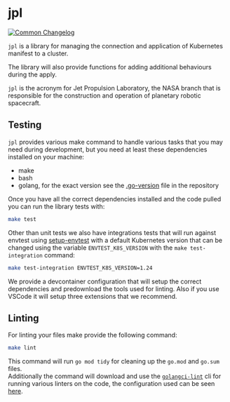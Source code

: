 # jpl

[![Common Changelog](https://common-changelog.org/badge.svg)](https://common-changelog.org)

`jpl` is a library for managing the connection and application of Kubernetes manifest to a cluster.

The library will also provide functions for adding additional behaviours during the apply.

`jpl` is the acronym for Jet Propulsion Laboratory, the NASA branch that is responsible for the construction and
operation of planetary robotic spacecraft.

## Testing

`jpl` provides various make command to handle various tasks that you may need during development, but you need at
least these dependencies installed on your machine:

- make
- bash
- golang, for the exact version see the [.go-version](/.go-version) file in the repository

Once you have all the correct dependencies installed and the code pulled you can run the library tests with:

```bash
make test
```

Other than unit tests we also have integrations tests that  will run against envtest using [setup-envtest]
with a default Kubernetes version that can be changed using the variable `ENVTEST_K8S_VERSION`
with the `make test-integration` command:

```bash
make test-integration ENVTEST_K8S_VERSION=1.24
```

We provide a devcontainer configuration that will setup the correct dependencies and predownload the tools used
for linting. Also if you use VSCode it will setup three extensions that we recommend.

## Linting

For linting your files make provide the following command:

```bash
make lint
```

This command will run `go mod tidy` for cleaning up the `go.mod` and `go.sum` files.  
Additionally the command will download and use the [`golangci-lint`][golangci-lint] cli for running various linters
on the code, the configuration used can be seen [here](/tools/.golangci.yml).

[setup-envtest]: https://github.com/kubernetes-sigs/controller-runtime/tree/HEAD/tools/setup-envtest
  (Tool that manages binaries for envtest)
[golangci-lint]: https://golangci-lint.run (Fast linters Runner for Go)

